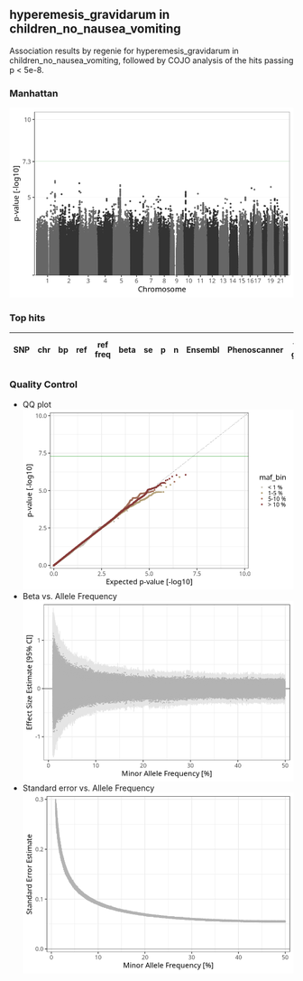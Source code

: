 ## hyperemesis_gravidarum in children_no_nausea_vomiting
Association results by regenie for hyperemesis_gravidarum in children_no_nausea_vomiting, followed by COJO analysis of the hits passing p < 5e-8.
### Manhattan
![](figures/pop_children_no_nausea_vomiting_pheno_hyperemesis_gravidarum_mh.png)
### Top hits
| SNP | chr | bp | ref | ref freq | beta | se | p | n | Ensembl | Phenoscanner | freq geno | b joint | b joint se | p joint | ld r |
| --- | --- | -- | --- | -------- | ---- | -- | - | - | ------- | ------------ | --------- | ------- | ---------- | ------- | ---- |
### Quality Control
- QQ plot
![](figures/pop_children_no_nausea_vomiting_pheno_hyperemesis_gravidarum_qq.png)
- Beta vs. Allele Frequency
![](figures/pop_children_no_nausea_vomiting_pheno_hyperemesis_gravidarum_beta_af.png)
- Standard error vs. Allele Frequency
![](figures/pop_children_no_nausea_vomiting_pheno_hyperemesis_gravidarum_se_af.png)

